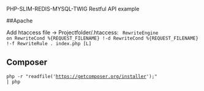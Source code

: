 PHP-SLIM-REDIS-MYSQL-TWIG
Restful API example

##Apache 


Add htaccess file  -> Projectfolder/.htaccess:
<code>
RewriteEngine on
RewriteCond %{REQUEST_FILENAME} !-d
RewriteCond %{REQUEST_FILENAME} !-f
RewriteRule . index.php [L]
</code>


## Composer
<code>php -r "readfile('https://getcomposer.org/installer');" | php </code>
